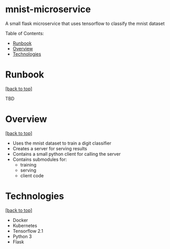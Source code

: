 # mnist-microservice
A small flask microservice that uses tensorflow to classify the mnist dataset

Table of Contents:
- [Runbook](#Runbook)
- [Overview](#Overview)
- [Technologies](#Technologies)

# Runbook

[[back to top]](#)

TBD

# Overview

[[back to top]](#)

- Uses the mnist dataset to train a digit classifier
- Creates a server for serving results
- Contains a small python client for calling the server
- Contains submodules for:
    - training
    - serving
    - client code

# Technologies

[[back to top]](#)

- Docker
- Kubernetes
- Tensorflow 2.1
- Python 3
- Flask
